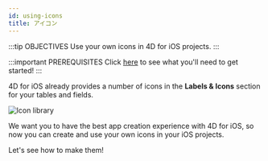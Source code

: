```yaml
---
id: using-icons
title: アイコン
---
```


:::tip OBJECTIVES Use your own icons in 4D for iOS projects. :::

:::important PREREQUISITES Click [here](prerequisites.html) to see what you'll need to get started! :::

4D for iOS already provides a number of icons in the **Labels & Icons** section for your tables and fields.

![Icon library](assets/en/custom-icons/icon-library.png)

We want you to have the best app creation experience with 4D for iOS, so now you can create and use your own icons in your iOS projects.

Let's see how to make them!